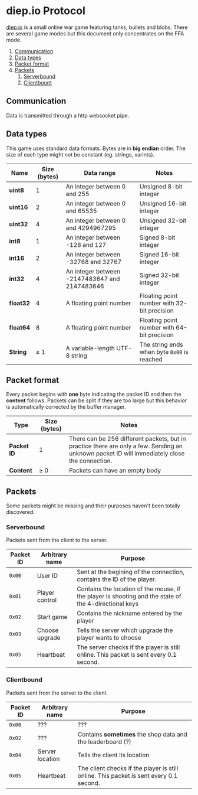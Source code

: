 # diep.io Protocol

[diep.io](http://diep.io) is a small online war game featuring tanks, bullets and blobs. There are several game modes but this document only concentrates on the FFA mode.

1. [Communication](#communication)
1. [Data types](#data-types)
1. [Packet format](#packet-format)
1. [Packets](#packets)
   1. [Serverbound](#serverbound)
   1. [Clientbount](#clientbound)

## Communication

Data is transmitted through a http websocket pipe. 

## Data types

This game uses standard data formats. Bytes are in **big endian** order. The size of each type might not be constant (eg. strings, varints).

Name | Size (bytes) | Data range | Notes
-- | -- | -- | --
**uint8** | 1 | An integer between 0 and 255 | Unsigned 8-bit integer
**uint16** | 2 | An integer between 0 and 65535 | Unsigned 16-bit integer
**uint32** | 4 | An integer between 0 and 4294967295 | Unsigned 32-bit integer
**int8** | 1 | An integer between -128 and 127 | Signed 8-bit integer
**int16** | 2 | An integer between -32768 and 32767 | Signed 16-bit integer
**int32** | 4 | An integer between -2147483647 and 2147483646 | Signed 32-bit integer
**float32** | 4 | A floating point number | Floating point number with 32-bit precision
**float64** | 8 | A floating point number | Floating point number with 64-bit precision
**String** | ≥ 1 | A variable-length UTF-8 string | The string ends when byte `0x00` is reached

## Packet format

Every packet begins with **one** byte indicating the packet ID and then the **content** follows. Packets can be split if they are too large but this behavior is automatically corrected by the buffer manager.

Type | Size (bytes) | Notes
-- | -- | --
**Packet ID** | 1 | There can be 256 different packets, but in practice there are only a few. Sending an unknown packet ID will immediately close the connection.
**Content** | ≥ 0 | Packets can have an empty body

## Packets

Some packets might be missing and their purposes haven't been totally discovered.

### Serverbound
Packets sent from the client to the server.

Packet ID | Arbitrary name | Purpose
-- | -- | --
`0x00` | User ID | Sent at the begining of the connection, contains the ID of the player.
`0x01` | Player control | Contains the location of the mouse, if the player is shooting and the state of the 4-directional keys
`0x02` | Start game | Contains the nickname entered by the player
`0x03` | Choose upgrade | Tells the server which upgrade the player wants to choose
`0x05` | Heartbeat | The server checks if the player is still online. This packet is sent every 0.1 second.

### Clientbound
Packets sent from the server to the client.

Packet ID | Arbitrary name | Purpose
-- | -- | --
`0x00` | ??? | ???
`0x02` | ??? | Contains **sometimes** the shop data and the leaderboard (?)
`0x04` | Server location | Tells the client its location
`0x05` | Heartbeat | The client checks if the player is still online. This packet is sent every 0.1 second.

